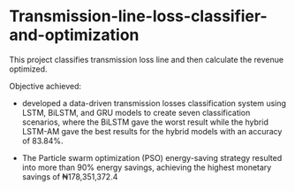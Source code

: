 # Transmission-line-loss-classifier-and-optimization
This project classifies transmission loss line and then calculate the revenue optimized.

Objective achieved:

* developed a data-driven transmission losses classification system using LSTM, BiLSTM, and GRU models to create seven classification scenarios, where the BiLSTM gave the worst result while the hybrid LSTM-AM gave the best results for the hybrid models with an accuracy of 83.84%.

* The Particle swarm optimization (PSO) energy-saving strategy resulted into more than 90% energy savings, achieving the highest monetary savings of ₦178,351,372.4
